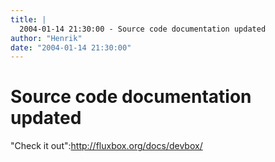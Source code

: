 ```yaml
---
title: |
  2004-01-14 21:30:00 - Source code documentation updated
author: "Henrik"
date: "2004-01-14 21:30:00"
---
```


# Source code documentation updated

"Check it out":http://fluxbox.org/docs/devbox/



